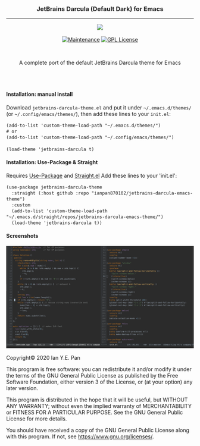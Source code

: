 <h3 align="center">JetBrains Darcula (Default Dark) for Emacs</h3>
<hr/>


<p align="center">
<img src="https://upload.wikimedia.org/wikipedia/commons/thumb/0/08/EmacsIcon.svg/120px-EmacsIcon.svg.png" />
</p>

<p align="center">
<a href="https://github.com/ianpan870102/wilmersdorf-emacs-theme"><img src="https://img.shields.io/badge/Maintained%3F-yes-green.svg" alt="Maintenance"></a>
<a href="https://www.gnu.org/licenses/gpl-3.0"><img src="https://img.shields.io/badge/License-GPL%20v3-blue.svg" alt="GPL License"></a>
</p>

<br/>

<p align="center">A complete port of the default JetBrains Darcula theme for Emacs</p>

<br/>
<br/>

#### Installation: manual install

Download `jetbrains-darcula-theme.el` and put it under `~/.emacs.d/themes/` (or `~/.config/emacs/themes/`), then add these lines to your `init.el`:

```
(add-to-list 'custom-theme-load-path "~/.emacs.d/themes/")
# or
(add-to-list 'custom-theme-load-path "~/.config/emacs/themes/")

(load-theme 'jetbrains-darcula t)
```

#### Installation: Use-Package & Straight

Requires [Use-Package](https://github.com/jwiegley/use-package) and [Straight.el](https://github.com/raxod502/straight.el)
Add these lines to your 'init.el':
```
(use-package jetbrains-darcula-theme
  :straight (:host github :repo "ianpan870102/jetbrains-darcula-emacs-theme")
  :custom
  (add-to-list 'custom-theme-load-path "~/.emacs.d/straight/repos/jetbrains-darcula-emacs-theme/")
  (load-theme 'jetbrains-darcula t))
```

#### Screenshots

![alt text](./darcula1.png)

Copyright© 2020 Ian Y.E. Pan

This program is free software: you can redistribute it and/or modify it under the terms of the GNU General Public License as published by the Free Software Foundation, either version 3 of the License, or (at your option) any later version.

This program is distributed in the hope that it will be useful, but WITHOUT ANY WARRANTY; without even the implied warranty of MERCHANTABILITY or FITNESS FOR A PARTICULAR PURPOSE. See the GNU General Public License for more details.

You should have received a copy of the GNU General Public License along with this program. If not, see https://www.gnu.org/licenses/.
